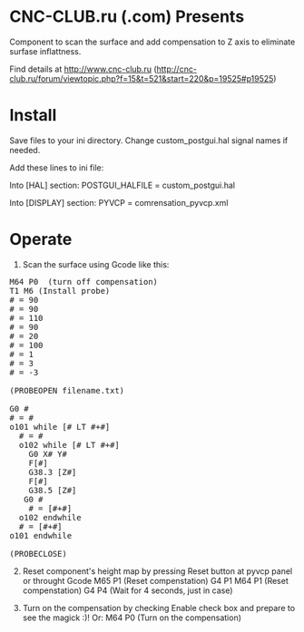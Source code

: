 CNC-CLUB.ru (.com) Presents
===========================

Component to scan the surface and add compensation
to Z axis to eliminate surfase inflattness.  

Find details at http://www.cnc-club.ru 
(http://cnc-club.ru/forum/viewtopic.php?f=15&t=521&start=220&p=19525#p19525)


Install
===================

Save files to your ini directory. 
Change custom_postgui.hal signal names if needed. 

Add these lines to ini file: 

Into [HAL] section:
POSTGUI_HALFILE = custom_postgui.hal

Into [DISPLAY] section:
PYVCP = comrensation_pyvcp.xml

Operate
===================

1. Scan the surface using Gcode like this:
<pre>
M64 P0  (turn off compensation)
T1 M6 (Install probe)
#<h> = 90 
#<w> = 90 
#<x0> = 110
#<y0> = 90
#<step> = 20
#<search_feed> = 100
#<latch_feed> = 1
#<safe_z> = 3
#<search_z> = -3

(PROBEOPEN filename.txt)

G0 #<safe_z>
#<y> = #<y0>
o101 while [#<y> LT #<h>+#<y0>]
  #<x> = #<x0>
  o102 while [#<x> LT #<w>+#<x0>]
    G0 X#<x> Y#<y> 
    F[#<search_feed>]
    G38.3 [Z#<search_z>]
    F[#<latch_feed>]
    G38.5 [Z#<safe_z>]
   G0 #<safe_z> 
    #<x> = [#<x>+#<step>]
  o102 endwhile
  #<y> = [#<y>+#<step>]
o101 endwhile

(PROBECLOSE)
</pre>

2. Reset component's height map by pressing Reset button at pyvcp panel or throught Gcode
M65 P1 (Reset compenstation)
G4 P1
M64 P1 (Reset compenstation)
G4 P4 (Wait for 4 seconds, just in case)

3. Turn on the compensation by checking Enable check box and prepare to see the magick :)!
Or:
M64 P0  (Turn on the compensation)
